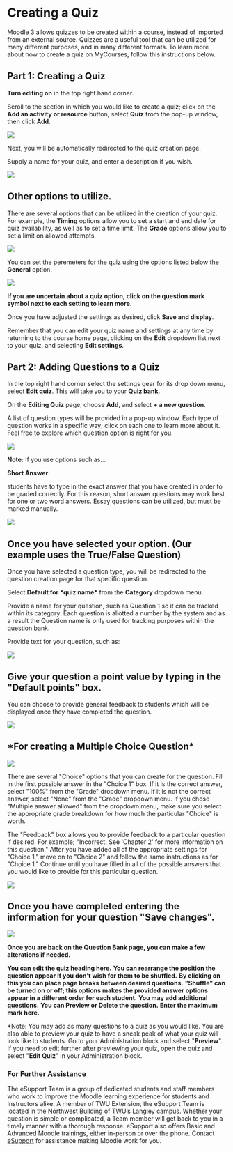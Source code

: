 # Creating a Quiz

Moodle 3 allows quizzes to be created within a course, instead of imported from an external source. Quizzes are a useful tool that can be utilized for many different purposes, and in many different formats. To learn more about how to create a quiz on MyCourses, follow this instructions below.

## Part 1: Creating a Quiz

**Turn editing on** in the top right hand corner.

Scroll to the section in which you would like to create a quiz; click on the **Add an activity or resource** button, select **Quiz** from the pop-up window, then click **Add**.

![](../.gitbook/assets/creating-quiz-1.png)

Next, you will be automatically redirected to the quiz creation page.

Supply a name for your quiz, and enter a description if you wish.

![](../.gitbook/assets/creating-quiz-2.png)

## Other options to utilize.

There are several options that can be utilized in the creation of your quiz. For example, the **Timing** options allow you to set a start and end date for quiz availability, as well as to set a time limit. The **Grade** options allow you to set a limit on allowed attempts.

![](../.gitbook/assets/creating-quiz-3.png)

You can set the peremeters for the quiz using the options listed below the **General** option.

![](../.gitbook/assets/creating-quiz-4.png)

**If you are uncertain about a quiz option, click on the question mark symbol next to each setting to learn more.**

Once you have adjusted the settings as desired, click **Save and display**.

Remember that you can edit your quiz name and settings at any time by returning to the course home page, clicking on the **Edit** dropdown list next to your quiz, and selecting **Edit settings**.

## Part 2: Adding Questions to a Quiz

In the top right hand corner select the settings gear for its drop down menu, select **Edit quiz**. This will take you to your **Quiz bank**.

On the **Editing Quiz** page, choose **Add**, and select **+ a new question**.

A list of question types will be provided in a pop-up window. Each type of question works in a specific way; click on each one to learn more about it. Feel free to explore which question option is right for you.

![](../.gitbook/assets/creating-quiz-5.png)

**Note:** If you use options such as...

**Short Answer**

students have to type in the exact answer that you have created in order to be graded correctly. For this reason, short answer questions may work best for one or two word answers. Essay questions can be utilized, but must be marked manually.

![](../.gitbook/assets/creating-quiz-6%20%281%29.png)

## Once you have selected your option. \(Our example uses the True/False Question\)

Once you have selected a question type, you will be redirected to the question creation page for that specific question.

Select **Default for \*quiz name\*** from the **Category** dropdown menu.

Provide a name for your question, such as Question 1 so it can be tracked within its category. Each question is allotted a number by the system and as a result the Question name is only used for tracking purposes within the question bank.

Provide text for your question, such as:

![](../.gitbook/assets/creating-quiz-7%20%281%29.png)

## Give your question a point value by typing in the "Default points" box.

You can choose to provide general feedback to students which will be displayed once they have completed the question.

![](../.gitbook/assets/creating-quiz-8%20%281%29.png)

## \*For creating a Multiple Choice Question\*

![](../.gitbook/assets/creating-quiz-9%20%281%29.png)

There are several "Choice" options that you can create for the question. Fill in the first possible answer in the "Choice 1" box. If it is the correct answer, select "100%" from the "Grade" dropdown menu. If it is not the correct answer, select "None" from the "Grade" dropdown menu. If you chose "Multiple answer allowed" from the dropdown menu, make sure you select the appropriate grade breakdown for how much the particular "Choice" is worth.

The "Feedback" box allows you to provide feedback to a particular question if desired. For example; "Incorrect. See 'Chapter 2' for more information on this question." After you have added all of the appropriate settings for "Choice 1," move on to "Choice 2" and follow the same instructions as for "Choice 1." Continue until you have filled in all of the possible answers that you would like to provide for this particular question.

![](../.gitbook/assets/creating-quiz-10.png)

## Once you have completed entering the information for your question "Save changes".

![](../.gitbook/assets/creating-quiz-11.png)

**Once you are back on the Question Bank page, you can make a few alterations if needed.**

**You can edit the quiz heading here.** **You can rearrange the position the question appear if you don't wish for them to be shuffled.** **By clicking on this you can place page breaks between desired questions.** **"Shuffle" can be turned on or off; this options makes the provided answer options appear in a different order for each student.** **You may add additional questions.** **You can Preview or Delete the question.** **Enter the maximum mark here.**

\*Note: You may add as many questions to a quiz as you would like. You are also able to preview your quiz to have a sneak peak of what your quiz will look like to students. Go to your Administration block and select "**Preview**". If you need to edit further after previewing your quiz, open the quiz and select "**Edit Quiz**" in your Administration block.

### For Further Assistance

The eSupport Team is a group of dedicated students and staff members who work to improve the Moodle learning experience for students and Instructors alike. A member of TWU Extension, the eSupport Team is located in the Northwest Building of TWU’s Langley campus. Whether your question is simple or complicated, a Team member will get back to you in a timely manner with a thorough response. eSupport also offers Basic and Advanced Moodle trainings, either in-person or over the phone. Contact [eSupport](https://trinitywestern.teamdynamix.com/TDClient/Requests/ServiceDet?ID=16141) for assistance making Moodle work for you.

